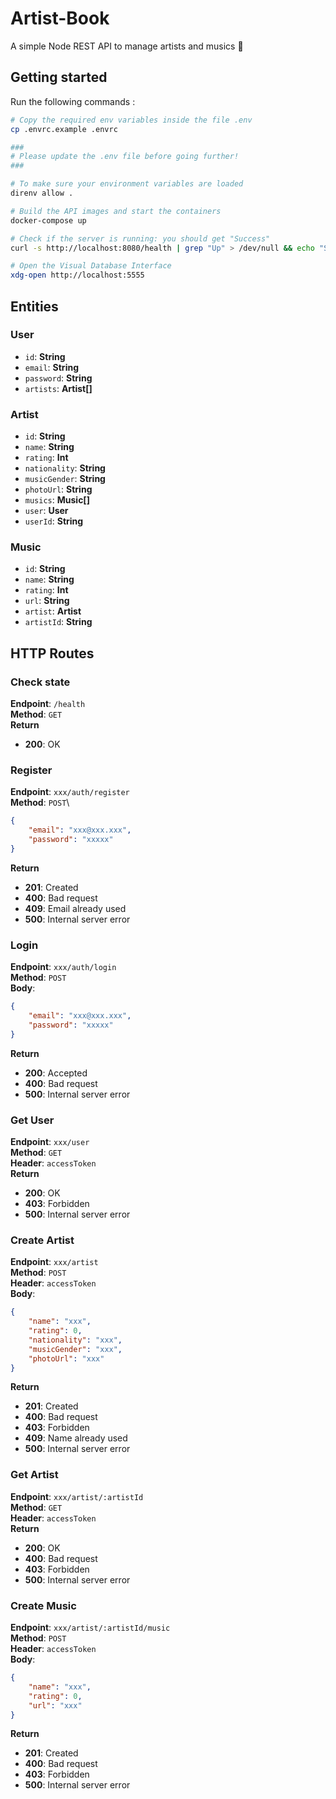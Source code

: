 # Artist-Book

A simple Node REST API to manage artists and musics 🚀

## Getting started

Run the following commands :
```bash
# Copy the required env variables inside the file .env
cp .envrc.example .envrc

###
# Please update the .env file before going further!
###

# To make sure your environment variables are loaded
direnv allow .

# Build the API images and start the containers
docker-compose up

# Check if the server is running: you should get "Success"
curl -s http://localhost:8080/health | grep "Up" > /dev/null && echo "Success" || echo "Failure"

# Open the Visual Database Interface
xdg-open http://localhost:5555
```

## Entities

### User

- `id`:          **String**
- `email`:       **String**
- `password`:    **String**
- `artists`:     **Artist[]**

### Artist

- `id`:          **String**
- `name`:        **String**
- `rating`:      **Int**
- `nationality`: **String**
- `musicGender`: **String**
- `photoUrl`:    **String**
- `musics`:      **Music[]**
- `user`:        **User**
- `userId`:      **String**

### Music

- `id`:          **String**
- `name`:        **String**
- `rating`:      **Int**
- `url`:         **String**
- `artist`:      **Artist**
- `artistId`:    **String**

## HTTP Routes

### Check state

**Endpoint**: `/health`\
**Method**: `GET`\
**Return**
  - **200**: OK

### Register

**Endpoint**: `xxx/auth/register`\
**Method**: `POST`\
```json
{
    "email": "xxx@xxx.xxx",
    "password": "xxxxx"
}
```
**Return**
  - **201**: Created
  - **400**: Bad request
  - **409**: Email already used
  - **500**: Internal server error

### Login

**Endpoint**: `xxx/auth/login`\
**Method**: `POST`\
**Body**:
```json
{
    "email": "xxx@xxx.xxx",
    "password": "xxxxx"
}
```
**Return**
  - **200**: Accepted
  - **400**: Bad request
  - **500**: Internal server error

### Get User

**Endpoint**: `xxx/user`\
**Method**: `GET`\
**Header**: `accessToken`\
**Return**
  - **200**: OK
  - **403**: Forbidden
  - **500**: Internal server error

### Create Artist

**Endpoint**: `xxx/artist`\
**Method**: `POST`\
**Header**: `accessToken`\
**Body**:
```json
{
    "name": "xxx",
    "rating": 0,
    "nationality": "xxx",
    "musicGender": "xxx",
    "photoUrl": "xxx"
}
```
**Return**
  - **201**: Created
  - **400**: Bad request
  - **403**: Forbidden
  - **409**: Name already used
  - **500**: Internal server error

### Get Artist

**Endpoint**: `xxx/artist/:artistId`\
**Method**: `GET`\
**Header**: `accessToken`\
**Return**
  - **200**: OK
  - **400**: Bad request
  - **403**: Forbidden
  - **500**: Internal server error

### Create Music

**Endpoint**: `xxx/artist/:artistId/music`\
**Method**: `POST`\
**Header**: `accessToken`\
**Body**:
```json
{
    "name": "xxx",
    "rating": 0,
    "url": "xxx"
}
```
**Return**
  - **201**: Created
  - **400**: Bad request
  - **403**: Forbidden
  - **500**: Internal server error
